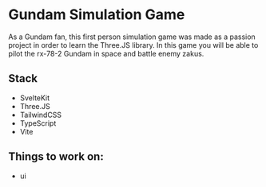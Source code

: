 # Gundam Simulation Game

As a Gundam fan, this first person simulation game was made as a passion project in order to learn the Three.JS library. In this game you will be able to pilot the rx-78-2 Gundam in space and battle enemy zakus.

## Stack

- SvelteKit
- Three.JS
- TailwindCSS
- TypeScript
- Vite

## Things to work on:

- ui
